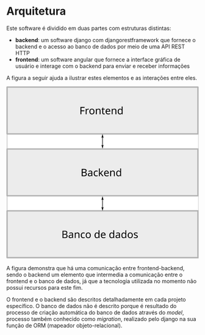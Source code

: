 # Arquitetura

Este software é dividido em duas partes com estruturas distintas:

* **backend**: um software django com djangorestframework que fornece o backend e o acesso ao banco de dados por meio de uma API REST HTTP
* **frontend**: um software angular que fornece a interface gráfica de usuário e interage com o backend para enviar e receber informações

A figura a seguir ajuda a ilustrar estes elementos e as interações entre eles.

![](graphics/estrutura-geral.svg)

A figura demonstra que há uma comunicação entre frontend-backend, sendo o backend um elemento que intermedia a comunicação entre o frontend e o banco de dados, já que a tecnologia utilizada no momento não possui recursos para este fim. 

O frontend e o backend são descritos detalhadamente em cada projeto específico. O banco de dados não é descrito porque é resultado do processo de criação automática do banco de dados através do *model*, processo também conhecido como *migration*, realizado pelo django na sua função de ORM (mapeador objeto-relacional).
